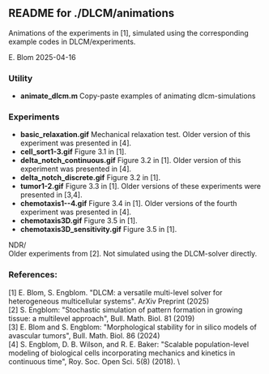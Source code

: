 ## README for ./DLCM/animations

Animations of the experiments in [1], simulated using the
corresponding example codes in DLCM/experiments.

E. Blom 2025-04-16

### Utility

* **animate_dlcm.m** Copy-paste examples of animating dlcm-simulations

### Experiments

* **basic_relaxation.gif** Mechanical relaxation test. Older version of
this experiment was presented in [4].
* **cell_sort1-3.gif** Figure 3.1 in [1].
* **delta_notch_continuous.gif** Figure 3.2 in [1]. Older version of
this experiment was presented in [4].
* **delta_notch_discrete.gif** Figure 3.2 in [1].
* **tumor1-2.gif** Figure 3.3 in [1]. Older versions of
these experiments were presented in [3,4].
* **chemotaxis1--4.gif** Figure 3.4 in [1]. Older versions of
the fourth experiment was presented in [4].
* **chemotaxis3D.gif** Figure 3.5 in [1].
* **chemotaxis3D_sensitivity.gif** Figure 3.5 in [1].

NDR/ \
Older experiments from [2]. Not simulated using the DLCM-solver directly.

### References:
  [1] E. Blom, S. Engblom. "DLCM: a versatile multi-level solver for
  heterogeneous multicellular systems". ArXiv Preprint (2025) \
  [2] S. Engblom: "Stochastic simulation of pattern formation in
  growing tissue: a multilevel approach", Bull. Math. Biol. 81 (2019) \
  [3] E. Blom and S. Engblom: "Morphological stability for in silico models
  of avascular tumors", Bull. Math. Biol. 86 (2024) \
  [4] S. Engblom, D. B. Wilson, and R. E. Baker: "Scalable
  population-level modeling of biological cells incorporating
  mechanics and kinetics in continuous time", Roy. Soc. Open
  Sci. 5(8) (2018). \
